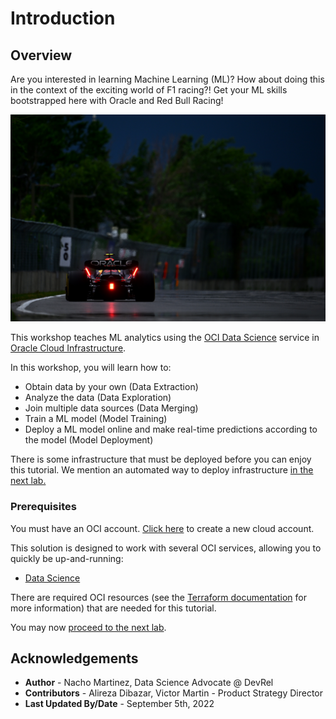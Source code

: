 # Introduction

## Overview

Are you interested in learning Machine Learning (ML)?  How about doing this in the context of the exciting world of F1 racing?!  Get your ML skills bootstrapped here with Oracle and Red Bull Racing!

![Red Bull F1 Race Car](./images/redbull_car.jpg)

This workshop teaches ML analytics using the [OCI Data Science](https://docs.oracle.com/en-us/iaas/data-science/using/data-science.htm) service in [Oracle Cloud Infrastructure](https://cloud.oracle.com/).

In this workshop, you will learn how to:
- Obtain data by your own (Data Extraction)
- Analyze the data (Data Exploration)
- Join multiple data sources (Data Merging)
- Train a ML model (Model Training)
- Deploy a ML model online and make real-time predictions according to the model (Model Deployment)


There is some infrastructure that must be deployed before you can enjoy this tutorial. We mention an automated way to deploy infrastructure [in the next lab.](#next)


### Prerequisites

You must have an OCI account. [Click here](https://www.oracle.com/cloud/free/?source=:ow:o:s:nav::DevoGetStarted&intcmp=:ow:o:s:nav::DevoGetStarted) to create a new cloud account.

This solution is designed to work with several OCI services, allowing you to quickly be up-and-running:
* [Data Science](https://docs.oracle.com/en-us/iaas/data-science/using/data-science.htm)

There are required OCI resources (see the [Terraform documentation](./terraform/README.md) for more information) that are needed for this tutorial.

You may now [proceed to the next lab](#next).


## Acknowledgements

* **Author** - Nacho Martinez, Data Science Advocate @ DevRel
* **Contributors** - Alireza Dibazar, Victor Martin - Product Strategy Director
* **Last Updated By/Date** - September 5th, 2022
